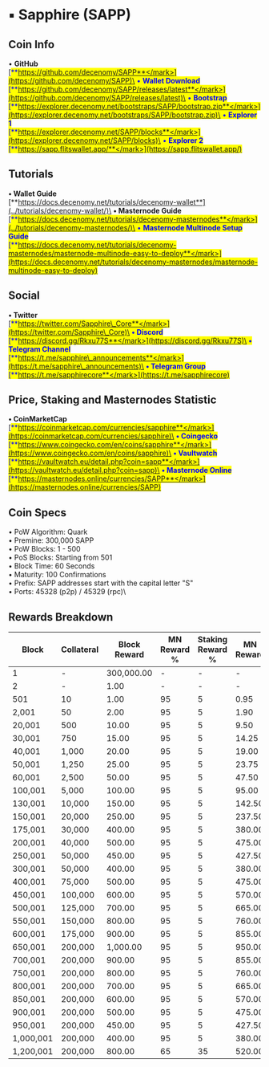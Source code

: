# ▪ Sapphire (SAPP)

## Coin Info

• **GitHub**\
[<mark style="color:blue;">**https://github.com/decenomy/SAPP**</mark>](https://github.com/decenomy/SAPP)\
• **Wallet Download**\
[<mark style="color:blue;">**https://github.com/decenomy/SAPP/releases/latest**</mark>](https://github.com/decenomy/SAPP/releases/latest)\
• **Bootstrap**\
[<mark style="color:blue;">**https://explorer.decenomy.net/bootstraps/SAPP/bootstrap.zip**</mark>](https://explorer.decenomy.net/bootstraps/SAPP/bootstrap.zip)\
• **Explorer 1** \
[<mark style="color:blue;">**https://explorer.decenomy.net/SAPP/blocks**</mark>](https://explorer.decenomy.net/SAPP/blocks)\
• **Explorer 2**\
[<mark style="color:blue;">**https://sapp.flitswallet.app/**</mark>](https://sapp.flitswallet.app/)

## Tutorials

**• Wallet Guide**\
[**https://docs.decenomy.net/tutorials/decenomy-wallet**](../tutorials/decenomy-wallet/)\
**• Masternode Guide**\
[<mark style="color:blue;">**https://docs.decenomy.net/tutorials/decenomy-masternodes**</mark>](../tutorials/decenomy-masternodes/)\
• **Masternode Multinode Setup Guide**\
[<mark style="color:blue;">**https://docs.decenomy.net/tutorials/decenomy-masternodes/masternode-multinode-easy-to-deploy**</mark>](https://docs.decenomy.net/tutorials/decenomy-masternodes/masternode-multinode-easy-to-deploy)

## Social

**• Twitter**\
[<mark style="color:blue;">**https://twitter.com/Sapphire\_Core**</mark>](https://twitter.com/Sapphire\_Core)\
**• Discord**\
[<mark style="color:blue;">**https://discord.gg/Rkxu77S**</mark>](https://discord.gg/Rkxu77S)\
**• Telegram Channel**\
[<mark style="color:blue;">**https://t.me/sapphire\_announcements**</mark>](https://t.me/sapphire\_announcements)\
**• Telegram Group**\
[<mark style="color:blue;">**https://t.me/sapphirecore**</mark>](https://t.me/sapphirecore)

## Price, Staking and Masternodes Statistic

**• CoinMarketCap**\
[<mark style="color:blue;">**https://coinmarketcap.com/currencies/sapphire**</mark>](https://coinmarketcap.com/currencies/sapphire)\
**• Coingecko**\
[<mark style="color:blue;">**https://www.coingecko.com/en/coins/sapphire**</mark>](https://www.coingecko.com/en/coins/sapphire)\
**• Vaultwatch**\
[<mark style="color:blue;">**https://vaultwatch.eu/detail.php?coin=sapp**</mark>](https://vaultwatch.eu/detail.php?coin=sapp)\
**• Masternode Online**\
[<mark style="color:blue;">**https://masternodes.online/currencies/SAPP**</mark>](https://masternodes.online/currencies/SAPP)

## Coin Specs

• PoW Algorithm: Quark\
• Premine: 300,000 SAPP\
• PoW Blocks: 1 - 500\
• PoS Blocks: Starting from 501\
• Block Time: 60 Seconds\
• Maturity: 100 Confirmations\
• Prefix: SAPP addresses start with the capital letter "S"\
• Ports: 45328 (p2p) / 45329 (rpc)\


## Rewards Breakdown

| Block     | Collateral | Block Reward | MN Reward % | Staking Reward % | MN Reward | Staker Reward |
| --------- | ---------- | ------------ | ----------- | ---------------- | --------- | ------------- |
| 1         | -          | 300,000.00   | -           | -                | -         | -             |
| 2         | -          | 1.00         | -           | -                | -         | -             |
| 501       | 10         | 1.00         | 95          | 5                | 0.95      | 0.05          |
| 2,001     | 50         | 2.00         | 95          | 5                | 1.90      | 0.10          |
| 20,001    | 500        | 10.00        | 95          | 5                | 9.50      | 0.50          |
| 30,001    | 750        | 15.00        | 95          | 5                | 14.25     | 0.75          |
| 40,001    | 1,000      | 20.00        | 95          | 5                | 19.00     | 1.00          |
| 50,001    | 1,250      | 25.00        | 95          | 5                | 23.75     | 1.25          |
| 60,001    | 2,500      | 50.00        | 95          | 5                | 47.50     | 2.50          |
| 100,001   | 5,000      | 100.00       | 95          | 5                | 95.00     | 5.00          |
| 130,001   | 10,000     | 150.00       | 95          | 5                | 142.50    | 7.50          |
| 150,001   | 20,000     | 250.00       | 95          | 5                | 237.50    | 12.50         |
| 175,001   | 30,000     | 400.00       | 95          | 5                | 380.00    | 20.00         |
| 200,001   | 40,000     | 500.00       | 95          | 5                | 475.00    | 25.00         |
| 250,001   | 50,000     | 450.00       | 95          | 5                | 427.50    | 22.50         |
| 300,001   | 50,000     | 400.00       | 95          | 5                | 380.00    | 20.00         |
| 400,001   | 75,000     | 500.00       | 95          | 5                | 475.00    | 25.00         |
| 450,001   | 100,000    | 600.00       | 95          | 5                | 570.00    | 30.00         |
| 500,001   | 125,000    | 700.00       | 95          | 5                | 665.00    | 35.00         |
| 550,001   | 150,000    | 800.00       | 95          | 5                | 760.00    | 40.00         |
| 600,001   | 175,000    | 900.00       | 95          | 5                | 855.00    | 45.00         |
| 650,001   | 200,000    | 1,000.00     | 95          | 5                | 950.00    | 50.00         |
| 700,001   | 200,000    | 900.00       | 95          | 5                | 855.00    | 45.00         |
| 750,001   | 200,000    | 800.00       | 95          | 5                | 760.00    | 40.00         |
| 800,001   | 200,000    | 700.00       | 95          | 5                | 665.00    | 35.00         |
| 850,001   | 200,000    | 600.00       | 95          | 5                | 570.00    | 30.00         |
| 900,001   | 200,000    | 500.00       | 95          | 5                | 475.00    | 25.00         |
| 950,001   | 200,000    | 450.00       | 95          | 5                | 427.50    | 22.50         |
| 1,000,001 | 200,000    | 400.00       | 95          | 5                | 380.00    | 20.00         |
| 1,200,001 | 200,000    | 800.00       | 65          | 35               | 520.00    | 280.00        |
